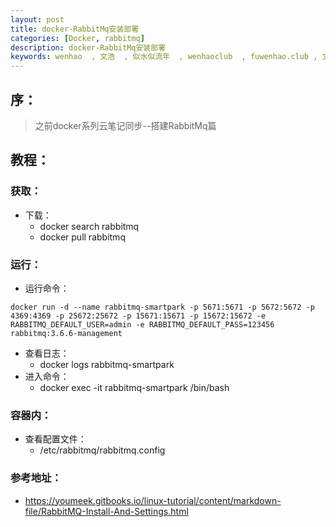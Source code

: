 ```yaml
---
layout: post
title: docker-RabbitMq安装部署
categories: [Docker, rabbitmq]
description: docker-RabbitMq安装部署
keywords: wenhao  , 文浩  , 似水似流年  , wenhaoclub  , fuwenhao.club , 文浩的博客 , docker , rabbitmq
---
```


## 序：

>  之前docker系列云笔记同步--搭建RabbitMq篇

## 教程：
### 获取：

- 下载：
    - docker search rabbitmq
    - docker pull rabbitmq

### 运行：
- 运行命令：

```
docker run -d --name rabbitmq-smartpark -p 5671:5671 -p 5672:5672 -p 4369:4369 -p 25672:25672 -p 15671:15671 -p 15672:15672 -e RABBITMQ_DEFAULT_USER=admin -e RABBITMQ_DEFAULT_PASS=123456 rabbitmq:3.6.6-management
```
- 查看日志：
    - docker logs rabbitmq-smartpark
- 进入命令：
    - docker exec -it rabbitmq-smartpark /bin/bash

### 容器内：
- 查看配置文件：
    - /etc/rabbitmq/rabbitmq.config

### 参考地址：
- https://youmeek.gitbooks.io/linux-tutorial/content/markdown-file/RabbitMQ-Install-And-Settings.html